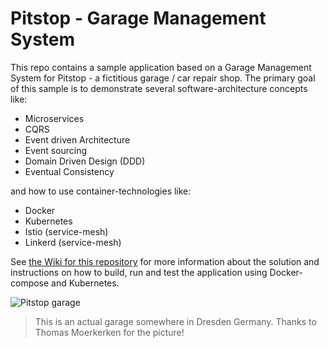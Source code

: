 # Pitstop - Garage Management System

This repo contains a sample application based on a Garage Management System for Pitstop - a fictitious garage / car repair shop. The primary goal of this sample is to demonstrate several software-architecture concepts like:  

* Microservices  
* CQRS  
* Event driven Architecture  
* Event sourcing  
* Domain Driven Design (DDD)  
* Eventual Consistency  

and how to use container-technologies like:

* Docker
* Kubernetes
* Istio (service-mesh)
* Linkerd (service-mesh)

See [the Wiki for this repository](https://github.com/EdwinVW/pitstop/wiki "Pitstop Wiki") for more information about the solution and instructions on how to build, run and test the application using Docker-compose and Kubernetes.

![Pitstop garage](pitstop-garage.png)

> This is an actual garage somewhere in Dresden Germany. Thanks to Thomas Moerkerken for the picture!
